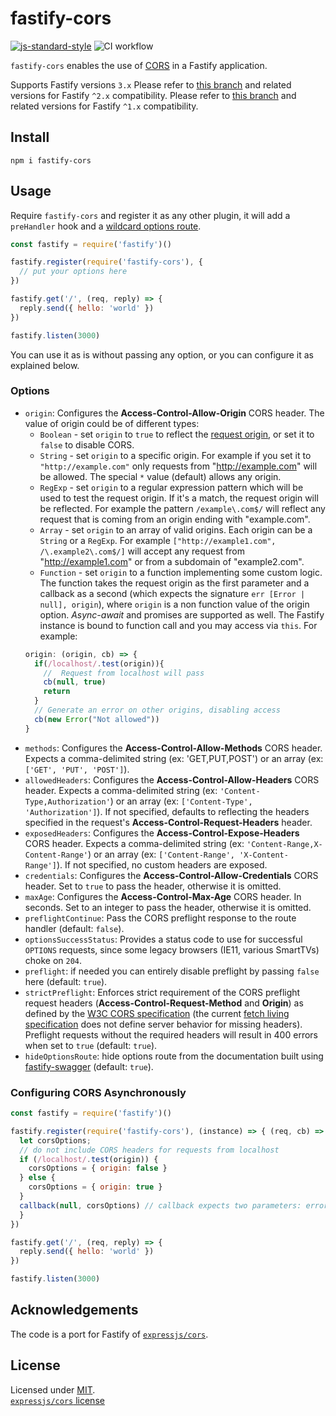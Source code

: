 # fastify-cors

[![js-standard-style](https://img.shields.io/badge/code%20style-standard-brightgreen.svg?style=flat)](http://standardjs.com/)  ![CI workflow](https://github.com/fastify/fastify-cors/workflows/CI%20workflow/badge.svg)

`fastify-cors` enables the use of [CORS](https://en.wikipedia.org/wiki/Cross-origin_resource_sharing) in a Fastify application.

Supports Fastify versions `3.x`
Please refer to [this branch](https://github.com/fastify/fastify-cors/tree/3.x) and related versions for Fastify `^2.x` compatibility.
Please refer to [this branch](https://github.com/fastify/fastify-cors/tree/1.x) and related versions for Fastify `^1.x` compatibility.

## Install
```
npm i fastify-cors
```

## Usage
Require `fastify-cors` and register it as any other plugin, it will add a `preHandler` hook and a [wildcard options route](https://github.com/fastify/fastify/issues/326#issuecomment-411360862).
```js
const fastify = require('fastify')()

fastify.register(require('fastify-cors'), { 
  // put your options here
})

fastify.get('/', (req, reply) => {
  reply.send({ hello: 'world' })
})

fastify.listen(3000)
```
You can use it as is without passing any option, or you can configure it as explained below.
### Options
* `origin`: Configures the **Access-Control-Allow-Origin** CORS header. The value of origin could be of different types:
  - `Boolean` - set `origin` to `true` to reflect the [request origin](http://tools.ietf.org/html/draft-abarth-origin-09), or set it to `false` to disable CORS.
  - `String` - set `origin` to a specific origin. For example if you set it to `"http://example.com"` only requests from "http://example.com" will be allowed. The special `*` value (default) allows any origin.
  - `RegExp` - set `origin` to a regular expression pattern which will be used to test the request origin. If it's a match, the request origin will be reflected. For example the pattern `/example\.com$/` will reflect any request that is coming from an origin ending with "example.com".
  - `Array` - set `origin` to an array of valid origins. Each origin can be a `String` or a `RegExp`. For example `["http://example1.com", /\.example2\.com$/]` will accept any request from "http://example1.com" or from a subdomain of "example2.com".
  - `Function` - set `origin` to a function implementing some custom logic. The function takes the request origin as the first parameter and a callback as a second (which expects the signature `err [Error | null], origin`), where `origin` is a non function value of the origin option. *Async-await* and promises are supported as well. The Fastify instance is bound to function call and you may access via `this`. For example: 
  ```js
  origin: (origin, cb) => {
    if(/localhost/.test(origin)){
      //  Request from localhost will pass
      cb(null, true)
      return
    }
    // Generate an error on other origins, disabling access
    cb(new Error("Not allowed"))
  }
  ```
* `methods`: Configures the **Access-Control-Allow-Methods** CORS header. Expects a comma-delimited string (ex: 'GET,PUT,POST') or an array (ex: `['GET', 'PUT', 'POST']`).
* `allowedHeaders`: Configures the **Access-Control-Allow-Headers** CORS header. Expects a comma-delimited string (ex: `'Content-Type,Authorization'`) or an array (ex: `['Content-Type', 'Authorization']`). If not specified, defaults to reflecting the headers specified in the request's **Access-Control-Request-Headers** header.
* `exposedHeaders`: Configures the **Access-Control-Expose-Headers** CORS header. Expects a comma-delimited string (ex: `'Content-Range,X-Content-Range'`) or an array (ex: `['Content-Range', 'X-Content-Range']`). If not specified, no custom headers are exposed.
* `credentials`: Configures the **Access-Control-Allow-Credentials** CORS header. Set to `true` to pass the header, otherwise it is omitted.
* `maxAge`: Configures the **Access-Control-Max-Age** CORS header. In seconds. Set to an integer to pass the header, otherwise it is omitted.
* `preflightContinue`: Pass the CORS preflight response to the route handler (default: `false`).
* `optionsSuccessStatus`: Provides a status code to use for successful `OPTIONS` requests, since some legacy browsers (IE11, various SmartTVs) choke on `204`.
* `preflight`: if needed you can entirely disable preflight by passing `false` here (default: `true`).
* `strictPreflight`: Enforces strict requirement of the CORS preflight request headers (**Access-Control-Request-Method** and **Origin**) as defined by the [W3C CORS specification](https://www.w3.org/TR/2020/SPSD-cors-20200602/#resource-preflight-requests) (the current [fetch living specification](https://fetch.spec.whatwg.org/) does not define server behavior for missing headers). Preflight requests without the required headers will result in 400 errors when set to `true` (default: `true`).
* `hideOptionsRoute`: hide options route from the documentation built using [fastify-swagger](https://github.com/fastify/fastify-swagger) (default: `true`).

### Configuring CORS Asynchronously

```js
const fastify = require('fastify')()

fastify.register(require('fastify-cors'), (instance) => { (req, cb) => {
  let corsOptions;
  // do not include CORS headers for requests from localhost
  if (/localhost/.test(origin)) {
    corsOptions = { origin: false }
  } else {
    corsOptions = { origin: true }
  }
  callback(null, corsOptions) // callback expects two parameters: error and options
  }
})

fastify.get('/', (req, reply) => {
  reply.send({ hello: 'world' })
})

fastify.listen(3000)
```

## Acknowledgements

The code is a port for Fastify of [`expressjs/cors`](https://github.com/expressjs/cors).

## License

Licensed under [MIT](./LICENSE).<br/>
[`expressjs/cors` license](https://github.com/expressjs/cors/blob/master/LICENSE)
